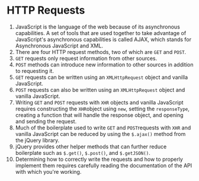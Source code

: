 # HTTP Requests 

1. JavaScript is the language of the web because of its asynchronous capabilities. A set of tools that are used together to take advantage of JavaScript's asynchronous capabilities is called AJAX, which stands for Asynchronous JavaScript and XML. 
2. There are four HTTP request methods, two of which are `GET` and `POST`. 
3. `GET` requests only request information from other sources. 
4. `POST` methods can introduce new information to other sources in addition to requesting it. 
5. `GET` requests can be written using an `XMLHttpRequest` object and vanilla JavaScript. 
6. `POST` requests can also be written using an `XMLHttpRequest` object and vanilla JavaScript. 
7. Writing `GET` and `POST` requests with `XHR` objects and vanilla JavaScript requires constructing the `XHR`object using `new`, setting the `responseType`, creating a function that will handle the response object, and opening and sending the request. 
8. Much of the boilerplate used to write `GET` and `POST`requests with `XHR` and vanilla JavaScript can be reduced by using the `$.ajax()` method from the jQuery library. 
9. jQuery provides other helper methods that can further reduce boilerplate such as `$.get()`, `$.post()`, and `$.getJSON()`. 
10. Determining how to correctly write the requests and how to properly implement them requires carefully reading the documentation of the API with which you're working.